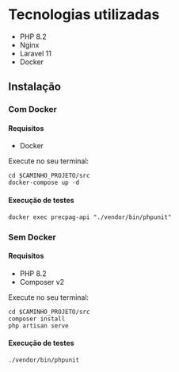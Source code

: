 # Tecnologias utilizadas
- PHP 8.2
- Nginx
- Laravel 11
- Docker

## Instalação
### Com Docker
#### Requisitos
- Docker

Execute no seu terminal:
```
cd $CAMINHO_PROJETO/src
docker-compose up -d
```

#### Execução de testes
```
docker exec precpag-api "./vendor/bin/phpunit"
```

### Sem Docker
#### Requisitos
- PHP 8.2
- Composer v2

Execute no seu terminal:
```
cd $CAMINHO_PROJETO/src
composer install
php artisan serve
```

#### Execução de testes
```
./vendor/bin/phpunit
```
